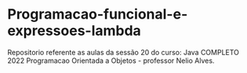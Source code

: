 # Programacao-funcional-e-expressoes-lambda
Repositorio referente as aulas da sessão 20 do curso: Java COMPLETO 2022 Programacao Orientada a Objetos - professor Nelio Alves.

